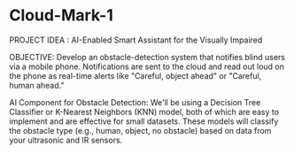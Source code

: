 # Cloud-Mark-1

PROJECT IDEA : AI-Enabled Smart Assistant for the Visually Impaired

OBJECTIVE:
Develop an obstacle-detection system that notifies blind users via a mobile phone. Notifications are sent to the cloud and read out loud on the phone as real-time alerts like "Careful, object ahead" or "Careful, human ahead."

AI Component for Obstacle Detection:
We'll be using a Decision Tree Classifier or K-Nearest Neighbors (KNN) model, both of which are easy to implement and are effective for small datasets. These models will classify the obstacle type (e.g., human, object, no obstacle) based on data from your ultrasonic and IR sensors.
